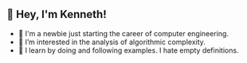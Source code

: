 ## 👋 Hey, I'm Kenneth!
- :school: I'm a newbie just starting the career of computer engineering.
- 👀 I’m interested in the analysis of algorithmic complexity.
- :thinking: I learn by doing and following examples. I hate empty definitions.

<!---
dj-leander/dj-leander is a ✨ special ✨ repository because its `README.md` (this file) appears on your GitHub profile.
You can click the Preview link to take a look at your changes.
--->
